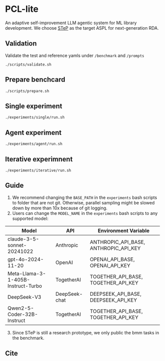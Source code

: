 # PCL-lite
An adaptive self-improvement LLM agentic system for ML library development. We choose [STeP](https://ppl.stanford.edu/papers/YARCH24_STEP.pdf) as the target ASPL for next-generation RDA.

## Validation
Validate the test and reference yamls under `/benchmark` and `/prompts`
```
./scripts/validate.sh
```

## Prepare benchcard
```
./scripts/prepare.sh
```

## Single experiment
```
./experiments/single/run.sh
```

## Agent experiment
```
./experiments/agent/run.sh
```

## Iterative experimnent
```
./experiments/iterative/run.sh
```

## Guide
1. We recommend changing the `BASE_PATH` in the `experiments` bash scripts to folder that are not git. Otherwise, parallel sampling might be slowed down by more than 10x because of git logging.
2. Users can change the `MODEL_NAME` in the `experiments` bash scripts to any supported model:

| Model | API | Environment Variable |
|-------|-----|-----|
| claude-3-5-sonnet-20241022 | Anthropic | ANTHROPIC_API_BASE, ANTHROPIC_API_KEY |
| gpt-4o-2024-11-20 | OpenAI | OPENAI_API_BASE, OPENAI_API_KEY |
| Meta-Llama-3-1-405B-Instruct-Turbo | TogetherAI | TOGETHER_API_BASE, TOGETHER_API_KEY |
| DeepSeek-V3 | DeepSeek-chat | DEEPSEEK_API_BASE, DEEPSEEK_API_KEY |
| Qwen2-5-Coder-32B-Instruct | TogetherAI | TOGETHER_API_BASE, TOGETHER_API_KEY |
3. Since STeP is still a research prototype, we only public the bmm tasks in the benchmark.

## Cite
